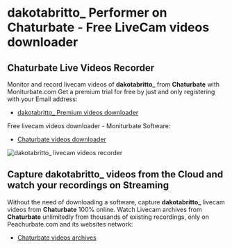 # dakotabritto_ Performer on Chaturbate - Free LiveCam videos downloader

## Chaturbate Live Videos Recorder

Monitor and record livecam videos of **dakotabritto_** from **Chaturbate** with Moniturbate.com
Get a premium trial for free by just and only registering with your Email address:
* [dakotabritto_ Premium videos downloader](https://moniturbate.com/request-demo-licence-key.html)

Free livecam videos downloader - Moniturbate Software:
* [Chaturbate videos downloader](https://moniturbate.com/moniturbate-download-software.html)

![dakotabritto_ livecam videos recorder](https://peachurnet.com/templates/moniturbate-software.png)


## Capture dakotabritto_ videos from the Cloud and watch your recordings on Streaming

Without the need of downloading a software, capture **dakotabritto_** livecam videos from **Chaturbate** 100% online.
Watch Livecam archives from **Chaturbate** unlimitedly from thousands of existing recordings, only on Peachurbate.com and its websites network:
* [Chaturbate videos archives](https://peachurnet.com/)